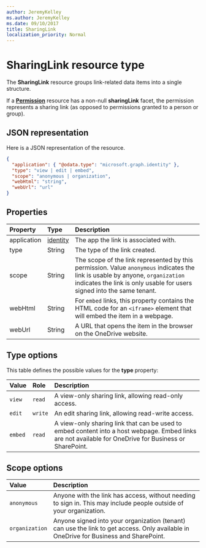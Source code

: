 ```yaml
---
author: JeremyKelley
ms.author: JeremyKelley
ms.date: 09/10/2017
title: SharingLink
localization_priority: Normal
---
```

# SharingLink resource type

The **SharingLink** resource groups link-related data items into a single structure.

If a [**Permission**](permission.md) resource has a non-null **sharingLink** facet, the permission represents a sharing link (as opposed to permissions granted to a person or group).

## JSON representation

Here is a JSON representation of the resource.

<!-- {
  "blockType": "resource",
  "optionalProperties": [ "application", "scope" ],
  "@odata.type": "microsoft.graph.sharingLink"
}-->

```json
{
  "application": { "@odata.type": "microsoft.graph.identity" },
  "type": "view | edit | embed",
  "scope": "anonymous | organization",
  "webHtml": "string",
  "webUrl": "url"
}
```

## Properties

| Property    | Type          | Description
|:------------|:--------------|:-------------------------------------
| application | [identity][]  | The app the link is associated with.
| type        | String        | The type of the link created.
| scope       | String        | The scope of the link represented by this permission. Value `anonymous` indicates the link is usable by anyone, `organization` indicates the link is only usable for users signed into the same tenant.
| webHtml     | String        | For `embed` links, this property contains the HTML code for an `<iframe>` element that will embed the item in a webpage.
| webUrl      | String        | A URL that opens the item in the browser on the OneDrive website.

[Identity]: identity.md

## Type options

This table defines the possible values for the **type** property:

| Value   | Role    | Description
|:--------|:--------|:---------------------------------------------------------
| `view`  | `read`  | A view-only sharing link, allowing read-only access.
| `edit`  | `write` | An edit sharing link, allowing read-write access.
| `embed` | `read`  | A view-only sharing link that can be used to embed content into a host webpage. Embed links are not available for OneDrive for Business or SharePoint.

## Scope options

| Value          | Description
|:---------------|:------------------------------------------------------------
| `anonymous`    | Anyone with the link has access, without needing to sign in. This may include people outside of your organization.
| `organization` | Anyone signed into your organization (tenant) can use the link to get access. Only available in OneDrive for Business and SharePoint.

<!-- uuid: 8fcb5dbc-d5aa-4681-8e31-b001d5168d79
2015-10-25 14:57:30 UTC -->
<!-- {
  "type": "#page.annotation",
  "description": "The sharing link facet provides information about how a file is shared.",
  "keywords": "sharing,sharing link, sharing url, webUrl",
  "section": "documentation",
  "suppressions": [
    "Warning: /api-reference/v1.0/resources/sharinglink.md:
      Found potential enums in resource example that weren't defined in a table:(view,edit,embed) are in resource, but () are in table",
    "Warning: /api-reference/v1.0/resources/sharinglink.md:
      Found potential enums in resource example that weren't defined in a table:(anonymous,organization) are in resource, but () are in table"
  ],
  "tocPath": "Facets/SharingLink"
} -->
